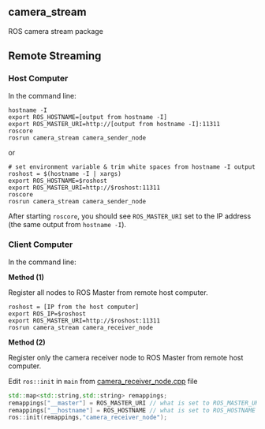 ## camera_stream
ROS camera stream package


## Remote Streaming

### Host Computer

In the command line:

```
hostname -I
export ROS_HOSTNAME=[output from hostname -I]
export ROS_MASTER_URI=http://[output from hostname -I]:11311
roscore
rosrun camera_stream camera_sender_node
```

or

```
# set environment variable & trim white spaces from hostname -I output
roshost = $(hostname -I | xargs)
export ROS_HOSTNAME=$roshost
export ROS_MASTER_URI=http://$roshost:11311
roscore
rosrun camera_stream camera_sender_node
```

After starting `roscore`, you should see `ROS_MASTER_URI` set to the IP address (the same output from `hostname -I`). 

### Client Computer

In the command line:

**Method (1)**

Register all nodes to ROS Master from remote host computer.

```
roshost = [IP from the host computer]
export ROS_IP=$roshost
export ROS_MASTER_URI=http://$roshost:11311
rosrun camera_stream camera_receiver_node
```

**Method (2)**

Register only the camera receiver node to ROS Master from remote host computer.

Edit `ros::init` in `main` from [camera_receiver_node.cpp](https://github.com/jennuine/camera_stream/blob/master/src/camera_receiver_node.cpp) file

```C++
std::map<std::string,std::string> remappings;
remappings["__master"] = ROS_MASTER_URI // what is set to ROS_MASTER_URI on host computer 
remappings["__hostname"] = ROS_HOSTNAME // what is set to ROS_HOSTNAME on host computer
ros::init(remappings,"camera_receiver_node");
```
